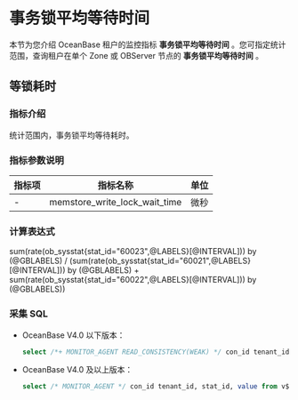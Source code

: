# 事务锁平均等待时间

本节为您介绍 OceanBase 租户的监控指标 **事务锁平均等待时间** 。您可指定统计范围，查询租户在单个 Zone 或 OBServer 节点的 **事务锁平均等待时间** 。

## 等锁耗时

### 指标介绍

统计范围内，事务锁平均等待耗时。

### 指标参数说明

| **指标项** |           **指标名称**            | **单位** |
|---------|-------------------------------|--------|
| -       | memstore_write_lock_wait_time | 微秒     |

### 计算表达式

sum(rate(ob_sysstat{stat_id="60023",@LABELS}[@INTERVAL])) by (@GBLABELS) / (sum(rate(ob_sysstat{stat_id="60021",@LABELS}[@INTERVAL])) by (@GBLABELS) + sum(rate(ob_sysstat{stat_id="60022",@LABELS}[@INTERVAL])) by (@GBLABELS))

### 采集 SQL

* OceanBase V4.0 以下版本：

  ```sql
  select /*+ MONITOR_AGENT READ_CONSISTENCY(WEAK) */ con_id tenant_id, stat_id, value from v$sysstat where stat_id IN (60021, 60022, 60023) and (con_id > 1000 or con_id = 1) and class < 1000
  ```

* OceanBase V4.0 及以上版本：

  ```sql
  select /* MONITOR_AGENT */ con_id tenant_id, stat_id, value from v$sysstat, DBA_OB_TENANTS where stat_id IN (60021, 60022, 60023) and (con_id > 1000 or con_id = 1) and class < 1000
  ```
